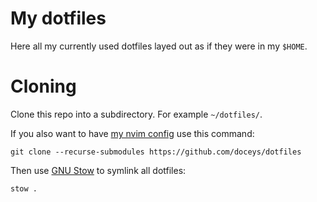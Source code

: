 # My dotfiles

Here all my currently used dotfiles layed out as if they were in my `$HOME`.

# Cloning

Clone this repo into a subdirectory. For example `~/dotfiles/`.

If you also want to have [my nvim config](https://github.com/doceys/init.lua) use this command:
```shell
git clone --recurse-submodules https://github.com/doceys/dotfiles
```

Then use [GNU Stow](https://www.gnu.org/software/stow/) to symlink all dotfiles:
```shell
stow .
```
